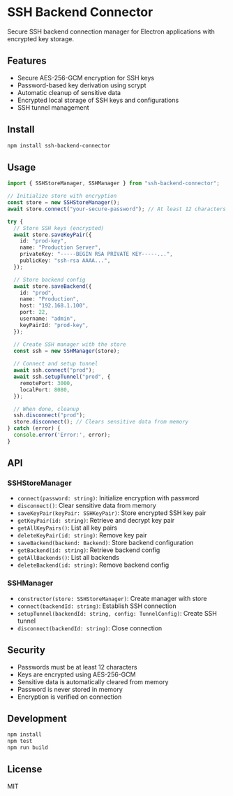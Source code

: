 # SSH Backend Connector

Secure SSH backend connection manager for Electron applications with encrypted key storage.

## Features

- Secure AES-256-GCM encryption for SSH keys
- Password-based key derivation using scrypt
- Automatic cleanup of sensitive data
- Encrypted local storage of SSH keys and configurations
- SSH tunnel management

## Install

```bash
npm install ssh-backend-connector
```

## Usage

```typescript
import { SSHStoreManager, SSHManager } from "ssh-backend-connector";

// Initialize store with encryption
const store = new SSHStoreManager();
await store.connect("your-secure-password"); // At least 12 characters

try {
  // Store SSH keys (encrypted)
  await store.saveKeyPair({
    id: "prod-key",
    name: "Production Server",
    privateKey: "-----BEGIN RSA PRIVATE KEY-----...",
    publicKey: "ssh-rsa AAAA...",
  });

  // Store backend config
  await store.saveBackend({
    id: "prod",
    name: "Production",
    host: "192.168.1.100",
    port: 22,
    username: "admin",
    keyPairId: "prod-key",
  });

  // Create SSH manager with the store
  const ssh = new SSHManager(store);
  
  // Connect and setup tunnel
  await ssh.connect("prod");
  await ssh.setupTunnel("prod", {
    remotePort: 3000,
    localPort: 8080,
  });

  // When done, cleanup
  ssh.disconnect("prod");
  store.disconnect(); // Clears sensitive data from memory
} catch (error) {
  console.error('Error:', error);
}
```

## API

### SSHStoreManager
- `connect(password: string)`: Initialize encryption with password
- `disconnect()`: Clear sensitive data from memory
- `saveKeyPair(keyPair: SSHKeyPair)`: Store encrypted SSH key pair
- `getKeyPair(id: string)`: Retrieve and decrypt key pair
- `getAllKeyPairs()`: List all key pairs
- `deleteKeyPair(id: string)`: Remove key pair
- `saveBackend(backend: Backend)`: Store backend configuration
- `getBackend(id: string)`: Retrieve backend config
- `getAllBackends()`: List all backends
- `deleteBackend(id: string)`: Remove backend config

### SSHManager
- `constructor(store: SSHStoreManager)`: Create manager with store
- `connect(backendId: string)`: Establish SSH connection
- `setupTunnel(backendId: string, config: TunnelConfig)`: Create SSH tunnel
- `disconnect(backendId: string)`: Close connection

## Security

- Passwords must be at least 12 characters
- Keys are encrypted using AES-256-GCM
- Sensitive data is automatically cleared from memory
- Password is never stored in memory
- Encryption is verified on connection

## Development

```bash
npm install
npm test
npm run build
```

## License

MIT
